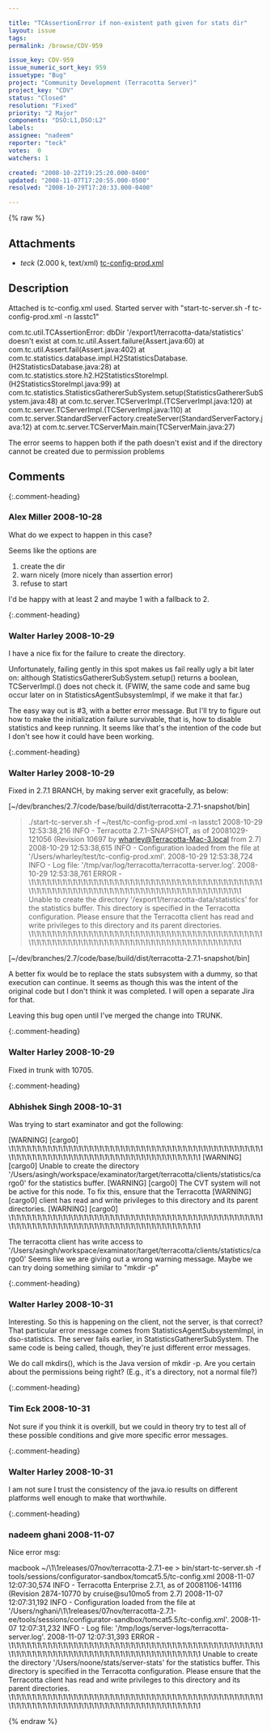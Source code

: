 ```yaml
---

title: "TCAssertionError if non-existent path given for stats dir"
layout: issue
tags: 
permalink: /browse/CDV-959

issue_key: CDV-959
issue_numeric_sort_key: 959
issuetype: "Bug"
project: "Community Development (Terracotta Server)"
project_key: "CDV"
status: "Closed"
resolution: "Fixed"
priority: "2 Major"
components: "DSO:L1,DSO:L2"
labels: 
assignee: "nadeem"
reporter: "teck"
votes:  0
watchers: 1

created: "2008-10-22T19:25:20.000-0400"
updated: "2008-11-07T17:20:55.000-0500"
resolved: "2008-10-29T17:20:33.000-0400"

---
```




{% raw %}


## Attachments
  
* <em>teck</em> (2.000 k, text/xml) [tc-config-prod.xml](/attachments/CDV/CDV-959/tc-config-prod.xml)
  



## Description

<div markdown="1" class="description">

Attached is tc-config.xml used. Started server with "start-tc-server.sh -f tc-config-prod.xml -n lasstc1"

com.tc.util.TCAssertionError: dbDir '/export1/terracotta-data/statistics' doesn't exist
        at com.tc.util.Assert.failure(Assert.java:60)
        at com.tc.util.Assert.fail(Assert.java:402)
        at com.tc.statistics.database.impl.H2StatisticsDatabase.<init>(H2StatisticsDatabase.java:28)
        at com.tc.statistics.store.h2.H2StatisticsStoreImpl.<init>(H2StatisticsStoreImpl.java:99)
        at com.tc.statistics.StatisticsGathererSubSystem.setup(StatisticsGathererSubSystem.java:48)
        at com.tc.server.TCServerImpl.<init>(TCServerImpl.java:120)
        at com.tc.server.TCServerImpl.<init>(TCServerImpl.java:110)
        at com.tc.server.StandardServerFactory.createServer(StandardServerFactory.java:12)
        at com.tc.server.TCServerMain.main(TCServerMain.java:27)

The error seems to happen both if the path doesn't exist and if the directory cannot be created due to permission problems

</div>

## Comments


{:.comment-heading}
### **Alex Miller** <span class="date">2008-10-28</span>

<div markdown="1" class="comment">

What do we expect to happen in this case?

Seems like the options are 
1) create the dir  
2) warn nicely (more nicely than assertion error)  
3) refuse to start

I'd be happy with at least 2 and maybe 1 with a fallback to 2.

</div>


{:.comment-heading}
### **Walter Harley** <span class="date">2008-10-29</span>

<div markdown="1" class="comment">

I have a nice fix for the failure to create the directory.

Unfortunately, failing gently in this spot makes us fail really ugly a bit later on: although StatisticsGathererSubSystem.setup() returns a boolean, TCServerImpl.<init>() does not check it.  (FWIW, the same code and same bug occur later on in StatisticsAgentSubsystemImpl, if we make it that far.)  

The easy way out is #3, with a better error message. But I'll try to figure out how to make the initialization failure survivable, that is, how to disable statistics and keep running. It seems like that's the intention of the code but I don't see how it could have been working.

</div>


{:.comment-heading}
### **Walter Harley** <span class="date">2008-10-29</span>

<div markdown="1" class="comment">

Fixed in 2.7.1 BRANCH, by making server exit gracefully, as below:

[~/dev/branches/2.7/code/base/build/dist/terracotta-2.7.1-snapshot/bin]
> ./start-tc-server.sh -f ~/test/tc-config-prod.xml -n lasstc1
2008-10-29 12:53:38,216 INFO - Terracotta 2.7.1-SNAPSHOT, as of 20081029-121056 (Revision 10697 by wharley@Terracotta-Mac-3.local from 2.7)
2008-10-29 12:53:38,615 INFO - Configuration loaded from the file at '/Users/wharley/test/tc-config-prod.xml'.
2008-10-29 12:53:38,724 INFO - Log file: '/tmp/var/log/terracotta/terracotta-server.log'.
2008-10-29 12:53:38,761 ERROR - 
\1\1\1\1\1\1\1\1\1\1\1\1\1\1\1\1\1\1\1\1\1\1\1\1\1\1\1\1\1\1\1\1\1\1\1\1\1\1\1\1\1\1\1\1\1\1\1\1\1\1\1\1\1\1\1\1\1\1\1\1\1\1\1\1\1\1\1\1\1\1\1\1\1\1\1\1\1\1\1\1\1\1\1\1\1\1
Unable to create the directory '/export1/terracotta-data/statistics' for the statistics buffer.
This directory is specified in the Terracotta configuration. Please ensure that the
Terracotta client has read and write privileges to this directory and its parent directories.
\1\1\1\1\1\1\1\1\1\1\1\1\1\1\1\1\1\1\1\1\1\1\1\1\1\1\1\1\1\1\1\1\1\1\1\1\1\1\1\1\1\1\1\1\1\1\1\1\1\1\1\1\1\1\1\1\1\1\1\1\1\1\1\1\1\1\1\1\1\1\1\1\1\1\1\1\1\1\1\1\1\1\1\1\1\1


[~/dev/branches/2.7/code/base/build/dist/terracotta-2.7.1-snapshot/bin]
> 

A better fix would be to replace the stats subsystem with a dummy, so that execution can continue.  It seems as though this was the intent of the original code but I don't think it was completed.  I will open a separate Jira for that.

Leaving this bug open until I've merged the change into TRUNK.

</div>


{:.comment-heading}
### **Walter Harley** <span class="date">2008-10-29</span>

<div markdown="1" class="comment">

Fixed in trunk with 10705.

</div>


{:.comment-heading}
### **Abhishek Singh** <span class="date">2008-10-31</span>

<div markdown="1" class="comment">

Was trying to start examinator and got the following:

[WARNING] [cargo0] \1\1\1\1\1\1\1\1\1\1\1\1\1\1\1\1\1\1\1\1\1\1\1\1\1\1\1\1\1\1\1\1\1\1\1\1\1\1\1\1\1\1\1\1\1\1\1\1\1\1\1\1\1\1\1\1\1\1\1\1\1\1\1\1\1\1\1\1\1\1\1\1\1\1\1\1\1\1\1\1\1\1\1\1\1\1
[WARNING] [cargo0] Unable to create the directory '/Users/asingh/workspace/examinator/target/terracotta/clients/statistics/cargo0' for the statistics buffer.
[WARNING] [cargo0] The CVT system will not be active for this node. To fix this, ensure that the Terracotta
[WARNING] [cargo0] client has read and write privileges to this directory and its parent directories.
[WARNING] [cargo0] \1\1\1\1\1\1\1\1\1\1\1\1\1\1\1\1\1\1\1\1\1\1\1\1\1\1\1\1\1\1\1\1\1\1\1\1\1\1\1\1\1\1\1\1\1\1\1\1\1\1\1\1\1\1\1\1\1\1\1\1\1\1\1\1\1\1\1\1\1\1\1\1\1\1\1\1\1\1\1\1\1\1\1\1\1\1


The terracotta client has write access to '/Users/asingh/workspace/examinator/target/terracotta/clients/statistics/cargo0' 
Seems like we are giving out a wrong warning message.
Maybe we can try doing something similar to "mkdir -p" 

</div>


{:.comment-heading}
### **Walter Harley** <span class="date">2008-10-31</span>

<div markdown="1" class="comment">

Interesting.  So this is happening on the client, not the server, is that correct?  That particular error message comes from StatisticsAgentSubsystemImpl, in dso-statistics.  The server fails earlier, in StatisticsGathererSubSystem.  The same code is being called, though, they're just different error messages.

We do call mkdirs(), which is the Java version of mkdir -p.  Are you certain about the permissions being right?  (E.g., it's a directory, not a normal file?)

</div>


{:.comment-heading}
### **Tim Eck** <span class="date">2008-10-31</span>

<div markdown="1" class="comment">

Not sure if you think it is overkill, but we could in theory try to test all of these possible conditions and give more specific error messages. 

</div>


{:.comment-heading}
### **Walter Harley** <span class="date">2008-10-31</span>

<div markdown="1" class="comment">

I am not sure I trust the consistency of the java.io results on different platforms well enough to make that worthwhile.

</div>


{:.comment-heading}
### **nadeem ghani** <span class="date">2008-11-07</span>

<div markdown="1" class="comment">

Nice error msg:

macbook ~/\1\1releases/07nov/terracotta-2.7.1-ee > bin/start-tc-server.sh -f tools/sessions/configurator-sandbox/tomcat5.5/tc-config.xml 
2008-11-07 12:07:30,574 INFO - Terracotta Enterprise 2.7.1, as of 20081106-141116 (Revision 2874-10770 by cruise@su10mo5 from 2.7)
2008-11-07 12:07:31,192 INFO - Configuration loaded from the file at '/Users/nghani/\1\1releases/07nov/terracotta-2.7.1-ee/tools/sessions/configurator-sandbox/tomcat5.5/tc-config.xml'.
2008-11-07 12:07:31,232 INFO - Log file: '/tmp/logs/server-logs/terracotta-server.log'.
2008-11-07 12:07:31,393 ERROR - 
\1\1\1\1\1\1\1\1\1\1\1\1\1\1\1\1\1\1\1\1\1\1\1\1\1\1\1\1\1\1\1\1\1\1\1\1\1\1\1\1\1\1\1\1\1\1\1\1\1\1\1\1\1\1\1\1\1\1\1\1\1\1\1\1\1\1\1\1\1\1\1\1\1\1\1\1\1\1\1\1\1\1\1\1\1\1
Unable to create the directory '/Users/noone/stats/server-stats' for the statistics buffer.
This directory is specified in the Terracotta configuration. Please ensure that the
Terracotta client has read and write privileges to this directory and its parent directories.
\1\1\1\1\1\1\1\1\1\1\1\1\1\1\1\1\1\1\1\1\1\1\1\1\1\1\1\1\1\1\1\1\1\1\1\1\1\1\1\1\1\1\1\1\1\1\1\1\1\1\1\1\1\1\1\1\1\1\1\1\1\1\1\1\1\1\1\1\1\1\1\1\1\1\1\1\1\1\1\1\1\1\1\1\1\1

</div>



{% endraw %}
